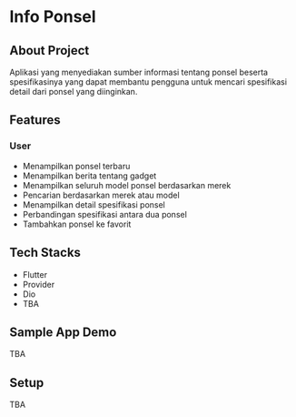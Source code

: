 # Info Ponsel

## About Project
Aplikasi yang menyediakan sumber informasi tentang ponsel beserta spesifikasinya yang dapat membantu pengguna untuk mencari spesifikasi detail dari ponsel yang diinginkan.

## Features

### User
-   Menampilkan ponsel terbaru
- 	Menampilkan berita tentang gadget
-   Menampilkan seluruh model ponsel berdasarkan merek
-   Pencarian berdasarkan merek atau model
-   Menampilkan detail spesifikasi ponsel
-   Perbandingan spesifikasi antara dua ponsel
-   Tambahkan ponsel ke favorit

## Tech Stacks
- Flutter
- Provider
- Dio
- TBA

## Sample App Demo
TBA

## Setup 
TBA
